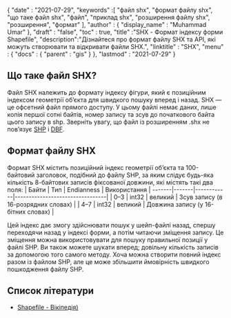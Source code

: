 {
  "date" : "2021-07-29",
  "keywords" :[ "файл shx", "формат файлу shx", "що таке файл shx", "файл", "приклад shx", "розширення файлу shx", "розширення", "формат" ],
  "author" : {
    "display_name" : "Muhammad Umar"
},
  "draft" : "false",
  "toc" : true,
  "title" :"SHX - Формат індексу форми Shapefile",
  "description":"Дізнайтеся про формат файлу SHX та API, які можуть створювати та відкривати файли SHX.",
  "linktitle" : "SHX",
  "menu" : {
    "docs" : {
      "parent" : "gis"
}
},
  "lastmod" : "2021-07-29"
}

## Що таке файл SHX?
Файл SHX належить до формату індексу фігури, який є позиційним індексом геометрії об’єкта для швидкого пошуку вперед і назад. SHX — це офсетний файл прямого доступу. У цьому файлі немає даних, лише копія першої сотні байтів, номер запису та зсув до початкового байта цього запису в shp. Зверніть увагу, що файл із розширенням .shx не пов’язує [SHP](/uk/gis/shp/) і [DBF](/uk/database/dbf/).

## Формат файлу SHX
Формат SHX містить позиційний індекс геометрії об’єкта та 100-байтовий заголовок, подібний до файлу SHP, за яким слідує будь-яка кількість 8-байтових записів фіксованої довжини, які містять такі два поля:
| Байти | Тип | Endianness | Використання |
-------|-------|------------|---------------------------------|
| 0–3 | int32 | великий | Зсув запису (в 16-розрядних словах) |
| 4–7 | int32 | великий | Довжина запису (у 16-бітних словах) |

Цей індекс дає змогу здійснювати пошук у шейп-файлі назад, спершу переходячи назад у індексі форми, а потім читаючи зміщення запису. Це зміщення можна використовувати для пошуку правильної позиції у файлі SHP. Ви також можете шукати вперед; довільну кількість записів за допомогою того самого методу. Хоча можна створити повний індекс разом із файлом SHP, але це може збільшити ймовірність швидкого пошкодження файлу SHP.


## Список літератури

* [Shapefile - Вікіпедія)](https://en.wikipedia.org/wiki/Shapefile)


